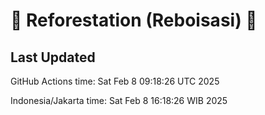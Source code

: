 
# 🌳 Reforestation (Reboisasi) 🌲

## Last Updated

GitHub Actions time: Sat Feb  8 09:18:26 UTC 2025

Indonesia/Jakarta time: Sat Feb  8 16:18:26 WIB 2025
